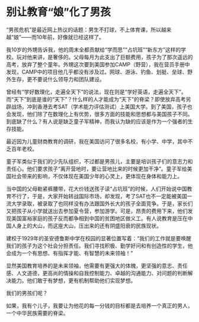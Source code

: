 # 别让教育“娘”化了男孩

“男孩危机”是最近网上热议的话题：男生不打球，不上体育课，所以越来越“娘”——而10年前，好像就已经这样了。

我10岁的外甥告诉我，他的周末全都贡献给“学而思”“占坑班”“新东方”这样的学校。玩对他来讲，是奢侈的。父母每月为此支出了巨额费用，孩子为了那次遥远的高考，放弃了整个童年。外甥这次要到美国参加CAMP（野营），我在营员手册中发现，CAMP中的项目他几乎都没有涉及过。网球、游泳、钓鱼、划艇、垒球、野外生存，更不要说什么领导力和团队建设。

曾经有“学好数理化，走遍全天下”的说法，现在则是“学好英语，走遍全天下”。而“天下”到底是谁的“天下”？什么样的人才能成为“天下”的脊梁？即使放弃高考另辟战场，冲到香港去考SAT（学术能力评估测试）上美国大学。到了美国，孩子也会发现，他们除了在数理化上有优势，很多方面的技能和思想都与美国孩子不同。到底缺了什么？有人说是缺乏童子军精神，而我认为缺的应该是作为一个强者的生存技能。

最近因为儿童财商教育的调研，我在美国访问了很多名校，有小学、中学，其中不乏百年老校。

童子军类似于我们的少先队组织，不过都是男孩儿，主要是培训孩子们的意志力和责任心。他们要求孩子“离开营地时，要让营地比来的时候更加干净”。童子军给美国社会带来的影响，不仅体现在美国少年的心灵上，更体现在身体和能力上。

当中国的父母勒紧裤腰带，花大价钱送孩子读“占坑班”的时候，人们开始说中国教育不行了，于是，大家开始转战国际市场，却发现，考了SAT也不一定能被美国一流大学录取，被录取了也同样没有办法跟国外长大的孩子全面竞争。于是，家长们又把孩子从小学就送出去参加夏令营，参加游学。可是，昂贵的费用下来，他们发现美国富裕家庭的孩子反而都争相到中国的贫困地区做义工。有人说教育是压在中国人身上的大山，而这座大山，压出来的还有阴盛阳衰的民族现状。

建校于1929年的圣安德鲁斯中学在校园的显著位置写着：“我们的工作就是要唤醒我们的孩子为这个社会分担责任。我们寻找积极、勤学好问和有创造性的学生，他会成为一个有思想、有指挥才能、有智慧的未来领袖！”

显然美国教育培养的是未来领袖，他需要有更强大的体魄，更坚强的意志、责任感、人文道德，更高尚的情操和自我控制能力、卓越的沟通能力、对问题的判断解决能力。他们敢于有梦想，更有机制帮助他们实现梦想。

我们的男孩们呢？

如果，我有个儿子，我要让为他花的每一分钱的目标都是去培养一个真正的男人，一个中华民族需要的脊梁。